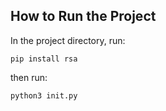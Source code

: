 ## How to Run the Project

In the project directory, run:

`pip install rsa`

then run:

`python3 init.py`